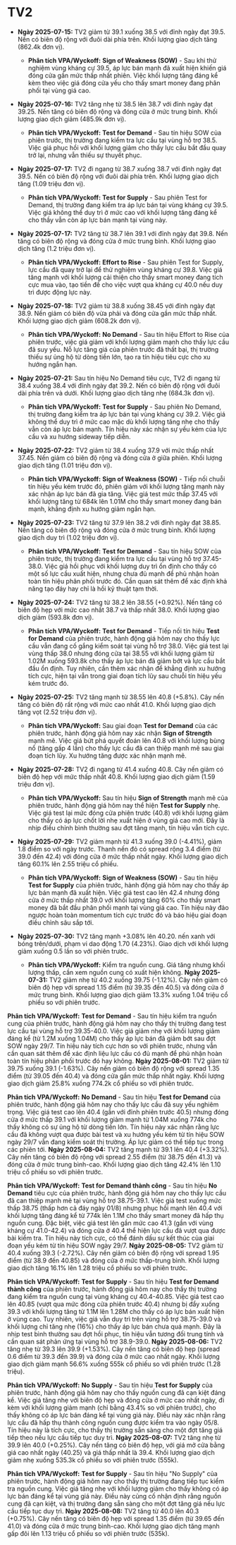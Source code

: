 # TV2

- **Ngày 2025-07-15:** TV2 giảm từ 39.1 xuống 38.5 với đỉnh ngày đạt 39.5. Nến có biên độ rộng với đuôi dài phía trên. Khối lượng giao dịch tăng (862.4k đơn vị).
    - **Phân tích VPA/Wyckoff:** **Sign of Weakness (SOW)** - Sau khi thử nghiệm vùng kháng cự 39.5, áp lực bán mạnh đã xuất hiện khiến giá đóng cửa gần mức thấp nhất phiên. Việc khối lượng tăng đáng kể kèm theo việc giá đóng cửa yếu cho thấy smart money đang phân phối tại vùng giá cao.

- **Ngày 2025-07-16:** TV2 tăng nhẹ từ 38.5 lên 38.7 với đỉnh ngày đạt 39.25. Nến tăng có biên độ rộng và đóng cửa ở mức trung bình. Khối lượng giao dịch giảm (485.9k đơn vị).
    - **Phân tích VPA/Wyckoff:** **Test for Demand** - Sau tín hiệu SOW của phiên trước, thị trường đang kiểm tra lực cầu tại vùng hỗ trợ 38.5. Việc giá phục hồi với khối lượng giảm cho thấy lực cầu bắt đầu quay trở lại, nhưng vẫn thiếu sự thuyết phục.

- **Ngày 2025-07-17:** TV2 đi ngang từ 38.7 xuống 38.7 với đỉnh ngày đạt 39.5. Nến có biên độ rộng với đuôi dài phía trên. Khối lượng giao dịch tăng (1.09 triệu đơn vị).
    - **Phân tích VPA/Wyckoff:** **Test for Supply** - Sau phiên Test for Demand, thị trường đang kiểm tra áp lực bán tại vùng kháng cự 39.5. Việc giá không thể duy trì ở mức cao với khối lượng tăng đáng kể cho thầy vẫn còn áp lực bán mạnh tại vùng này.

- **Ngày 2025-07-17:** TV2 tăng từ 38.7 lên 39.1 với đỉnh ngày đạt 39.8. Nến tăng có biên độ rộng và đóng cửa ở mức trung bình. Khối lượng giao dịch tăng (1.2 triệu đơn vị).
    - **Phân tích VPA/Wyckoff:** **Effort to Rise** - Sau phiên Test for Supply, lực cầu đã quay trở lại để thử nghiệm vùng kháng cự 39.8. Việc giá tăng mạnh với khối lượng cải thiện cho thấy smart money đang tích cực mua vào, tạo tiền đề cho việc vượt qua kháng cự 40.0 nếu duy trì được động lực này.

- **Ngày 2025-07-18:** TV2 giảm từ 38.8 xuống 38.45 với đỉnh ngày đạt 38.9. Nến giảm có biên độ vừa phải và đóng cửa gần mức thấp nhất. Khối lượng giao dịch giảm (608.2k đơn vị).
    - **Phân tích VPA/Wyckoff:** **No Demand** - Sau tín hiệu Effort to Rise của phiên trước, việc giá giảm với khối lượng giảm mạnh cho thấy lực cầu đã suy yếu. Nỗ lực tăng giá của phiên trước đã thất bại, thị trường thiếu sự ủng hộ từ dòng tiền lớn, tạo ra tín hiệu tiêu cực cho xu hướng ngắn hạn.

- **Ngày 2025-07-21:** Sau tín hiệu No Demand tiêu cực, TV2 đi ngang từ 38.4 xuống 38.4 với đỉnh ngày đạt 39.2. Nến có biên độ rộng với đuôi dài phía trên và dưới. Khối lượng giao dịch tăng nhẹ (684.3k đơn vị).
    - **Phân tích VPA/Wyckoff:** **Test for Supply** - Sau phiên No Demand, thị trường đang kiểm tra áp lực bán tại vùng kháng cự 39.2. Việc giá không thể duy trì ở mức cao mặc dù khối lượng tăng nhẹ cho thấy vẫn còn áp lực bán mạnh. Tín hiệu này xác nhận sự yếu kém của lực cầu và xu hướng sideway tiếp diễn.

- **Ngày 2025-07-22:** TV2 giảm từ 38.4 xuống 37.9 với mức thấp nhất 37.45. Nến giảm có biên độ rộng và đóng cửa ở giữa phiên. Khối lượng giao dịch tăng (1.01 triệu đơn vị).
    - **Phân tích VPA/Wyckoff:** **Sign of Weakness (SOW)** - Tiếp nối chuỗi tín hiệu yếu kém trước đó, phiên giảm với khối lượng tăng mạnh này xác nhận áp lực bán đã gia tăng. Việc giá test mức thấp 37.45 với khối lượng tăng từ 684k lên 1.01M cho thấy smart money đang bán mạnh, khẳng định xu hướng giảm ngắn hạn.

- **Ngày 2025-07-23:** TV2 tăng từ 37.9 lên 38.2 với đỉnh ngày đạt 38.85. Nến tăng có biên độ rộng và đóng cửa ở mức trung bình. Khối lượng giao dịch duy trì (1.02 triệu đơn vị).
    - **Phân tích VPA/Wyckoff:** **Test for Demand** - Sau tín hiệu SOW của phiên trước, thị trường đang kiểm tra lực cầu tại vùng hỗ trợ 37.45-38.0. Việc giá hồi phục với khối lượng duy trì ổn định cho thấy có một số lực cầu xuất hiện, nhưng chưa đủ mạnh để phủ nhận hoàn toàn tín hiệu phân phối trước đó. Cần quan sát thêm để xác định khả năng tạo đáy hay chỉ là hồi kỹ thuật tạm thời.

- **Ngày 2025-07-24:** TV2 tăng từ 38.2 lên 38.55 (+0.92%). Nến tăng có biên độ hẹp với mức cao nhất 38.7 và thấp nhất 38.0. Khối lượng giao dịch giảm (593.8k đơn vị).
    - **Phân tích VPA/Wyckoff:** **Test for Demand** - Tiếp nối tín hiệu **Test for Demand** của phiên trước, hành động giá hôm nay cho thấy lực cầu vẫn đang cố gắng kiểm soát tại vùng hỗ trợ 38.0. Việc giá test lại vùng thấp 38.0 nhưng đóng cửa tại 38.55 với khối lượng giảm từ 1.02M xuống 593.8k cho thấy áp lực bán đã giảm bớt và lực cầu bắt đầu ổn định. Tuy nhiên, cần thêm xác nhận để khẳng định xu hướng tích cực, hiện tại vẫn trong giai đoạn tích lũy sau chuỗi tín hiệu yếu kém trước đó.

- **Ngày 2025-07-25:** TV2 tăng mạnh từ 38.55 lên 40.8 (+5.8%). Cây nến tăng có biên độ rất rộng với mức cao nhất 41.0. Khối lượng giao dịch tăng vọt (2.52 triệu đơn vị).
    - **Phân tích VPA/Wyckoff:** Sau giai đoạn **Test for Demand** của các phiên trước, hành động giá hôm nay xác nhận **Sign of Strength** mạnh mẽ. Việc giá bứt phá quyết đoán lên 40.8 với khối lượng bùng nổ (tăng gấp 4 lần) cho thấy lực cầu đã can thiệp mạnh mẽ sau giai đoạn tích lũy. Xu hướng tăng được xác nhận mạnh mẽ.

- **Ngày 2025-07-28:** TV2 đi ngang từ 41.4 xuống 40.8. Cây nến giảm có biên độ hẹp với mức thấp nhất 40.8. Khối lượng giao dịch giảm (1.59 triệu đơn vị).
    - **Phân tích VPA/Wyckoff:** Sau tín hiệu **Sign of Strength** mạnh mẽ của phiên trước, hành động giá hôm nay thể hiện **Test for Supply** nhẹ. Việc giá test lại mức đóng cửa phiên trước (40.8) với khối lượng giảm cho thấy có áp lực chốt lời nhẹ xuất hiện ở vùng giá cao mới. Đây là nhịp điều chỉnh bình thường sau đợt tăng mạnh, tín hiệu vẫn tích cực.

- **Ngày 2025-07-29:** TV2 giảm mạnh từ 41.3 xuống 39.0 (-4.41%), giảm 1.8 điểm so với ngày trước. Thanh nến đỏ có spread rộng 3.4 điểm (từ 39.0 đến 42.4) với đóng cửa ở mức thấp nhất ngày. Khối lượng giao dịch tăng 60.1% lên 2.55 triệu cổ phiếu.
    - **Phân tích VPA/Wyckoff:** **Sign of Weakness (SOW)** - Sau tín hiệu **Test for Supply** của phiên trước, hành động giá hôm nay cho thấy áp lực bán mạnh đã xuất hiện. Việc giá test cao lên 42.4 nhưng đóng cửa ở mức thấp nhất 39.0 với khối lượng tăng 60% cho thấy smart money đã bắt đầu phân phối mạnh tại vùng giá cao. Tín hiệu này đảo ngược hoàn toàn momentum tích cực trước đó và báo hiệu giai đoạn điều chỉnh sâu sắp tới.

- **Ngày 2025-07-30:** TV2 tăng mạnh +3.08% lên 40.20. nến xanh với bóng trên/dưới, phạm vi dao động 1.70 (4.23%). Giao dịch với khối lượng giảm xuống 0.5 lần so với phiên trước.
    - **Phân tích VPA/Wyckoff:** Kiểm tra nguồn cung. Giá tăng nhưng khối lượng thấp, cần xem nguồn cung có xuất hiện không.
**Ngày 2025-07-31:** TV2 giảm nhẹ từ 40.2 xuống 39.75 (-1.12%). Cây nến giảm có biên độ hẹp với spread 1.15 điểm (từ 39.35 đến 40.5) và đóng cửa ở mức trung bình. Khối lượng giao dịch giảm 13.3% xuống 1.04 triệu cổ phiếu so với phiên trước.

**Phân tích VPA/Wyckoff:** **Test for Demand** - Sau tín hiệu kiểm tra nguồn cung của phiên trước, hành động giá hôm nay cho thấy thị trường đang test lực cầu tại vùng hỗ trợ 39.35-40.0. Việc giá giảm nhẹ với khối lượng giảm đáng kể (từ 1.2M xuống 1.04M) cho thấy áp lực bán đã giảm bớt sau đợt SOW ngày 29/7. Tín hiệu này tích cực hơn so với phiên trước, nhưng vẫn cần quan sát thêm để xác định liệu lực cầu có đủ mạnh để phủ nhận hoàn toàn tín hiệu phân phối trước đó hay không.
**Ngày 2025-08-01:** TV2 giảm từ 39.75 xuống 39.1 (-1.63%). Cây nến giảm có biên độ rộng với spread 1.35 điểm (từ 39.05 đến 40.4) và đóng cửa gần mức thấp nhất ngày. Khối lượng giao dịch giảm 25.8% xuống 774.2k cổ phiếu so với phiên trước.

**Phân tích VPA/Wyckoff:** **No Demand** - Sau tín hiệu **Test for Demand** của phiên trước, hành động giá hôm nay cho thấy lực cầu đã suy yếu nghiêm trọng. Việc giá test cao lên 40.4 (gần với đỉnh phiên trước 40.5) nhưng đóng cửa ở mức thấp 39.1 với khối lượng giảm mạnh từ 1.04M xuống 774k cho thấy không có sự ủng hộ từ dòng tiền lớn. Tín hiệu này xác nhận rằng lực cầu đã không vượt qua được bài test và xu hướng yếu kém từ tín hiệu SOW ngày 29/7 vẫn đang kiểm soát thị trường. Áp lực giảm có thể tiếp tục trong các phiên tới.
**Ngày 2025-08-04:** TV2 tăng mạnh từ 39.1 lên 40.4 (+3.32%). Cây nến tăng có biên độ rộng với spread 2.55 điểm (từ 38.75 đến 41.3) và đóng cửa ở mức trung bình-cao. Khối lượng giao dịch tăng 42.4% lên 1.10 triệu cổ phiếu so với phiên trước.

**Phân tích VPA/Wyckoff:** **Test for Demand thành công** - Sau tín hiệu **No Demand** tiêu cực của phiên trước, hành động giá hôm nay cho thấy lực cầu đã can thiệp mạnh mẽ tại vùng hỗ trợ 38.75-39.1. Việc giá test xuống mức thấp 38.75 (thấp hơn cả đáy ngày 01/8) nhưng phục hồi mạnh lên 40.4 với khối lượng tăng đáng kể từ 774k lên 1.1M cho thấy smart money đã hấp thụ nguồn cung. Đặc biệt, việc giá test lên gần mức cao 41.3 (gần với vùng kháng cự 41.0-42.4) và đóng cửa ở 40.4 thể hiện lực cầu đã vượt qua được bài kiểm tra. Tín hiệu này tích cực, có thể đánh dấu sự kết thúc của giai đoạn yếu kém từ tín hiệu SOW ngày 29/7.
**Ngày 2025-08-05:** TV2 giảm từ 40.4 xuống 39.3 (-2.72%). Cây nến giảm có biên độ rộng với spread 1.95 điểm (từ 38.9 đến 40.85) và đóng cửa ở mức thấp-trung bình. Khối lượng giao dịch tăng 16.1% lên 1.28 triệu cổ phiếu so với phiên trước.

**Phân tích VPA/Wyckoff:** **Test for Supply** - Sau tín hiệu **Test for Demand thành công** của phiên trước, hành động giá hôm nay cho thấy thị trường đang kiểm tra nguồn cung tại vùng kháng cự 40.4-40.85. Việc giá test cao lên 40.85 (vượt qua mức đóng cửa phiên trước 40.4) nhưng bị đẩy xuống 39.3 với khối lượng tăng từ 1.1M lên 1.28M cho thấy có áp lực bán xuất hiện ở vùng cao. Tuy nhiên, việc giá vẫn duy trì trên vùng hỗ trợ 38.75-39.0 và khối lượng chỉ tăng nhẹ (16%) cho thấy áp lực bán chưa quá mạnh. Đây là nhịp test bình thường sau đợt hồi phục, tín hiệu vẫn tương đối trung tính và cần quan sát phản ứng tại vùng hỗ trợ 38.9-39.0.
**Ngày 2025-08-06:** TV2 tăng nhẹ từ 39.3 lên 39.9 (+1.53%). Cây nến tăng có biên độ hẹp (spread 0.6 điểm từ 39.3 đến 39.9) và đóng cửa ở mức cao nhất ngày. Khối lượng giao dịch giảm mạnh 56.6% xuống 555k cổ phiếu so với phiên trước (1.28 triệu).

**Phân tích VPA/Wyckoff:** **No Supply** - Sau tín hiệu **Test for Supply** của phiên trước, hành động giá hôm nay cho thấy nguồn cung đã cạn kiệt đáng kể. Việc giá tăng nhẹ với biên độ hẹp và đóng cửa ở mức cao nhất ngày, đi kèm với khối lượng giảm mạnh (chỉ bằng 43.4% so với phiên trước), cho thấy không có áp lực bán đáng kể tại vùng giá này. Điều này xác nhận rằng lực cầu đã hấp thụ thành công nguồn cung được kiểm tra vào ngày 05/8. Tín hiệu này là tích cực, cho thấy thị trường sẵn sàng cho một đợt tăng giá tiếp theo nếu lực cầu tiếp tục duy trì.
**Ngày 2025-08-07:** TV2 tăng nhẹ từ 39.9 lên 40.0 (+0.25%). Cây nến tăng có biên độ hẹp, với giá mở cửa bằng giá cao nhất ngày (40.25) và giá thấp nhất là 39.4. Khối lượng giao dịch giảm nhẹ xuống 535.3k cổ phiếu so với phiên trước (555k).

**Phân tích VPA/Wyckoff:** **Test for Supply** - Sau tín hiệu "No Supply" của phiên trước, hành động giá hôm nay cho thấy thị trường đang tiếp tục kiểm tra nguồn cung. Việc giá tăng nhẹ với khối lượng giảm cho thấy không có áp lực bán đáng kể tại vùng giá này. Điều này củng cố nhận định rằng nguồn cung đã cạn kiệt, và thị trường đang sẵn sàng cho một đợt tăng giá nếu lực cầu tiếp tục duy trì.
**Ngày 2025-08-08:** TV2 tăng từ 40.0 lên 40.3 (+0.75%). Cây nến tăng có biên độ hẹp với spread 1.35 điểm (từ 39.65 đến 41.0) và đóng cửa ở mức trung bình-cao. Khối lượng giao dịch tăng mạnh gấp đôi lên 1.13 triệu cổ phiếu so với phiên trước (535k).
